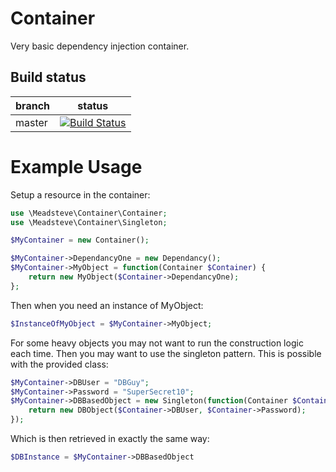 Container
=========

Very basic dependency injection container.

Build status
------------

| branch | status |
| ------ | ------ |
| master | [![Build Status](https://travis-ci.org/meadsteve/Container.png?branch=master)](https://travis-ci.org/meadsteve/Container) |

Example Usage
=========

Setup a resource in the container:

```php
use \Meadsteve\Container\Container;
use \Meadsteve\Container\Singleton;

$MyContainer = new Container();

$MyContainer->DependancyOne = new Dependancy();
$MyContainer->MyObject = function(Container $Container) {
	return new MyObject($Container->DependancyOne);
};
```
Then when you need an instance of MyObject:

```php
$InstanceOfMyObject = $MyContainer->MyObject;
```

For some heavy objects you may not want to run the construction logic each time. Then you may want to use the singleton pattern. This is possible with the provided class:

```php
$MyContainer->DBUser = "DBGuy";
$MyContainer->Password = "SuperSecret10";
$MyContainer->DBBasedObject = new Singleton(function(Container $Container) {
	return new DBObject($Container->DBUser, $Container->Password);
});
```

Which is then retrieved in exactly the same way:
```php
$DBInstance = $MyContainer->DBBasedObject
```



